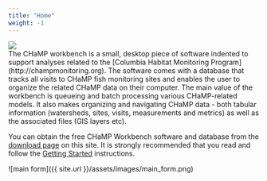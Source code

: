 ```yaml
---
title: "Home"
weight: -1
---
```


<div class="float-right"><img src="{{ site.url }}/assets/images/logos/champ.png"/></div>
The CHaMP workbench is a small, desktop piece of software indented to support analyses related to the [Columbia Habitat Monitoring Program](http://champmonitoring.org). The software comes with a database that tracks all visits to CHaMP fish monitoring sites and enables the user to organize the related CHaMP data on their computer. The main value of the workbench is queueing and batch processing various CHaMP-related models. It also makes organizing and navigating CHaMP data - both tabular information (watersheds, sites, visits, measurements and metrics) as well as the associated files (GIS layers etc).

You can obtain the free CHaMP Workbench software and database from the [download page](download.html) on this site. It is strongly recommended that you read and follow the [Getting Started](getting_started.html) instructions.

![main form]({{ site.url }}/assets/images/main_form.png)
